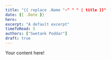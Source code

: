 ```yaml
---
title: "{{ replace .Name "-" " " | title }}"
date: {{ .Date }}
hero: 
excerpt: "A default excerpt"
timeToRead: 5
authors: ["Swetank Poddar"]
draft: true
---
```


Your content here!
